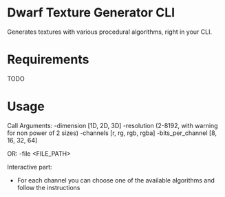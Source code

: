 # Dwarf Texture Generator CLI
Generates textures with various procedural algorithms, right in your CLI.

# Requirements
TODO

# Usage
Call Arguments:
-dimension <DIMENSION> [1D, 2D, 3D]
-resolution <RESOLUTION> (2-8192, with warning for non power of 2 sizes)
-channels [r, rg, rgb, rgba]
-bits_per_channel [8, 16, 32, 64]

OR:
-file <FILE_PATH>

Interactive part:
- For each channel you can choose one of the available algorithms and follow the instructions

